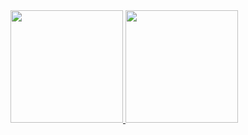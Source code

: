 <div style="display: inline_block">
  <a href="https://github.com/ggonc">
  <img height="180em" src="https://github-readme-stats.vercel.app/api?username=ggonc&show_icons=true&theme=gotham&include_all_commits=true&count_private=true"/>
  <img height="180em" src="https://github-readme-stats.vercel.app/api/top-langs/?username=ggonc&layout=compact&langs_count=7&theme=gotham"/>
</div>
